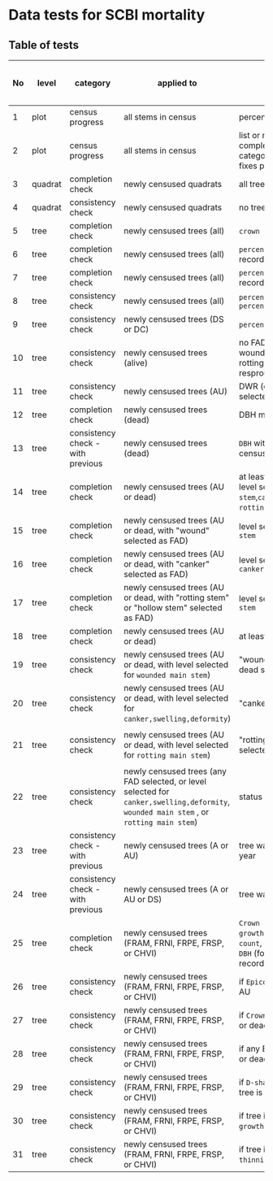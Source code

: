 # Data tests for SCBI mortality

## Table of tests 

No|level | category | applied to | test  | warning (W) or error (E) | coded | requires field fix? | auto fix (when applicable)
----  |----  | ---- | ----  | ----  | ---- | ---- | ---- | ---- 
1|plot | census progress | all stems in census | percent trees censused | NA |  2021 | NA | NA 
2|plot | census progress | all stems in census | list or map of quadrats completed, with additional category for censused with fixes pending | NA |  2021 | NA | NA 
3|quadrat | completion check | newly censused quadrats | all trees censused |  E | 2021 | Y | NA 
4|quadrat  | consistency check | newly censused quadrats | no trees are duplicated |   W | 2021 | N | use latest record 
5|tree | completion check | newly censused trees (all) | `crown position` is recorded | E | 2021 | Y | NA 
6|tree | completion check | newly censused trees (all) |`percentage of crown intact` is recorded | E | 2021 | Y | NA 
7|tree | completion check | newly censused trees (all) |`percentage of crown living` is recorded | E | 2021 | Y | NA 
8|tree | consistency check | newly censused trees (all) | `percentage of crown living` ≤ `percentage of crown intact` | E | 2021 | initially | [issue 13](https://github.com/SCBI-ForestGEO/SCBImortality/issues/13)
9|tree | consistency check | newly censused trees (DS or DC) | `percentage of crown living` = 0 | E | 2021 | Y | NA
10|tree | consistency check | newly censused trees (alive) | no FAD is selected; no record of wounded main stem, canker, or rotting trunk; DWR (dead with resprouts) not selected | E | 2021 | Y | NA
11|tree | consistency check | newly censused trees (AU) | DWR (dead with resprouts) not selected |E |  2021 | initially | ---
12|tree | completion check | newly censused trees (dead) | DBH measured | E | 2021 | Y | NA 
13|tree | consistency check - with previous | newly censused trees (dead) | `DBH` within 2cm of most recent census DBH | W | 2021 | Y | NA
14|tree | completion check | newly censused trees (AU or dead) | at least one FAD is selected (OR level selected for `wounded main stem`,`canker,swelling,deformity`, `rotting main stem`)* | E |2021 | Y | NA 
15|tree | completion check | newly censused trees (AU or dead, with "wound" selected as FAD) | level selected for `wounded main stem` | E |2021 | Y | NA 
16|tree | completion check | newly censused trees (AU or dead, with "canker" selected as FAD) | level selected for `canker,swelling,deformity` |E | 2021 | Y | NA 
17|tree | completion check | newly censused trees (AU or dead, with "rotting stem" or "hollow stem" selected as FAD) | level selected for `rotting main stem` | E |2021 | Y | NA 
18|tree | completion check | newly censused trees (AU or dead) | at least one photo was taken | W | not yet | Y | NA 
19|tree | consistency check | newly censused trees (AU or dead, with level selected for `wounded main stem`)| "wound" selected as FAD, AU or dead selected as status | W| 2021 | N | add wound to FAD list*
20|tree | consistency check | newly censused trees (AU or dead, with level selected for `canker,swelling,deformity`)| "canker" selected as FAD | W| 2021 | N | add canker to FAD list* 
21|tree | consistency check | newly censused trees (AU or dead, with level selected for `rotting main stem`)| "rotting stem" or "hollow stem" selected as FAD| W| 2021 | N | add `rotting main stem` to FAD list* 
22|tree | consistency check | newly censused trees (any FAD selected, or level selected for `canker,swelling,deformity`, `wounded main stem` , or `rotting main stem`)| status selected as AU or dead | W| 2021 | N | change live to AU 
23|tree | consistency check - with previous | newly censused trees (A or AU) | tree was A or AU in previous year | W| 2021 | Y | NA
24|tree | consistency check - with previous | newly censused trees (A or AU or DS) | tree was not DC in previous year | W| 2021 | Y | NA
25|tree | completion check | newly censused trees (FRAM, FRNI, FRPE, FRSP, or CHVI) | `Crown thinning`, `Epicormic growth`,  `D-shaped exit hole count`, `Crown position < 10 cm DBH` (for stems <10cm) all recorded | E | 2021 | Y | NA 
26|tree | consistency check | newly censused trees (FRAM, FRNI, FRPE, FRSP, or CHVI) | if `Epicormic growth`>0, tree is AU | E | 2021 | N | set status to AU 
27|tree | consistency check | newly censused trees (FRAM, FRNI, FRPE, FRSP, or CHVI) | if `Crown thinning`>1 , tree is AU or dead | E | 2021 |  sometimes | 
28|tree | consistency check | newly censused trees (FRAM, FRNI, FRPE, FRSP, or CHVI) | if any EABF recorded, tree is AU or dead | E | 2021 | sometimes | --- 
29|tree | consistency check | newly censused trees (FRAM, FRNI, FRPE, FRSP, or CHVI) | if `D-shaped exit hole count`>0, tree is AU or dead | E | 2021 | sometimes | --- 
30|tree | consistency check | newly censused trees (FRAM, FRNI, FRPE, FRSP, or CHVI) | if tree is dead, `Epicormic growth`=0  | E | 2021 | sometimes | --- 
31|tree | consistency check | newly censused trees (FRAM, FRNI, FRPE, FRSP, or CHVI) | if tree is dead, `Crown thinning`=5 | E | 2021 | sometimes | --- 



